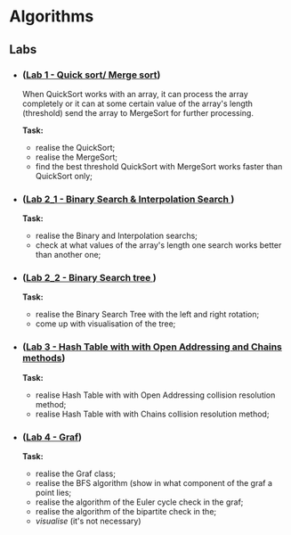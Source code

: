 # Algorithms

## Labs

* ### ([Lab 1 - Quick sort/ Merge sort](https://github.com/IgorHoholko/Algorithms/tree/master/lab_1))
    When QuickSort works with an array, it can process the array completely
    or it can at some certain value of the array's length (threshold)
    send the array to MergeSort for further processing.

    **Task:** 
    + realise the QuickSort;
    + realise the MergeSort;
    + find the best threshold QuickSort with MergeSort works faster than QuickSort only;
        
* ### ([Lab 2_1 - Binary Search & Interpolation Search ](https://github.com/IgorHoholko/Algorithms/tree/master/lab_2_1))
    **Task:** 
    + realise the Binary and Interpolation searchs;
    + check at what values of the array's length one search works better than another one;
    
* ### ([Lab 2_2 - Binary Search tree ](https://github.com/IgorHoholko/Algorithms/tree/master/lab_2_2))
    **Task:** 
    + realise the Binary Search Tree with the left and right rotation;
    + come up with visualisation of the tree;
    
* ### ([Lab 3 - Hash Table with with Open Addressing and Chains methods](https://github.com/IgorHoholko/Algorithms/tree/master/lab_3))
    **Task:** 
    + realise Hash Table with with Open Addressing collision resolution method;
    + realise Hash Table with with Chains collision resolution method;
    
* ### ([Lab 4 - Graf](https://github.com/IgorHoholko/Algorithms/tree/master/lab_3))
    **Task:** 
    + realise the Graf class;
    + realise the BFS algorithm (show in what component of the graf a point lies;
    + realise the algorithm of the Euler cycle check in the graf;
    + realise the algorithm of the bipartite check in the;
    + *visualise* (it's not necessary)
    
